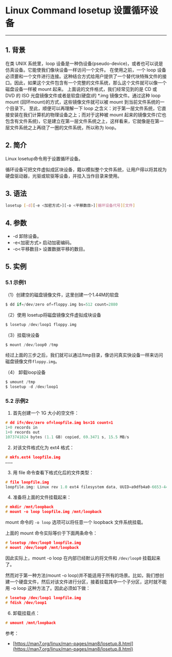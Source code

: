 #  Linux Command losetup 设置循环设备



----


## 1. 背景

 在类 UNIX 系统里，loop 设备是一种伪设备(pseudo-device)，或者也可以说是仿真设备。它能使我们像块设备一样访问一个文件。
在使用之前，一个 loop 设备必须要和一个文件进行连接。这种结合方式给用户提供了一个替代块特殊文件的接口。因此，如果这个文件包含有一个完整的文件系统，那么这个文件就可以像一个磁盘设备一样被 mount 起来。
    上面说的文件格式，我们经常见到的是 CD 或 DVD 的 ISO 光盘镜像文件或者是软盘(硬盘)的 *.img 镜像文件。通过这种 loop mount (回环mount)的方式，这些镜像文件就可以被 mount 到当前文件系统的一个目录下。
    至此，顺便可以再理解一下 loop 之含义：对于第一层文件系统，它直接安装在我们计算机的物理设备之上；而对于这种被 mount 起来的镜像文件(它也包含有文件系统)，它是建立在第一层文件系统之上，这样看来，它就像是在第一层文件系统之上再绕了一圈的文件系统，所以称为 loop。


##  2. 简介
Linux losetup命令用于设置循环设备。

循环设备可把文件虚拟成区块设备，籍以模拟整个文件系统，让用户得以将其视为硬盘驱动器，光驱或软驱等设备，并挂入当作目录来使用。

## 3. 语法

```bash
losetup [-d][-e <加密方式>][-o <平移数目>][循环设备代号][文件]
```
## 4. 参数

 - -d 卸除设备。
 - -e<加密方式> 启动加密编码。
 - -o<平移数目> 设置数据平移的数目。

## 5. 实例
### 5.1 示例1
（1）创建空的磁盘镜像文件，这里创建一个1.44M的软盘

```c
$ dd if=/dev/zero of=floppy.img bs=512 count=2880
```

（2）使用 losetup将磁盘镜像文件虚拟成块设备

```c
$ losetup /dev/loop1 floppy.img
```

（3）挂载块设备

```c
$ mount /dev/loop0 /tmp
```

经过上面的三步之后，我们就可以通过/tmp目录，像访问真实快设备一样来访问磁盘镜像文件`floppy.img`。

（4） 卸载loop设备

```c
$ umount /tmp
$ losetup -d /dev/loop1
```
###  5.2 示例2
1. 首先创建一个 1G 大小的空文件：

```c
# dd if=/dev/zero of=loopfile.img bs=1G count=1
1+0 records in
1+0 records out
1073741824 bytes (1.1 GB) copied, 69.3471 s, 15.5 MB/s
```

2. 对该文件格式化为 ext4 格式：

```c
# mkfs.ext4 loopfile.img
。。。。
```

3. 用 file 命令查看下格式化后的文件类型：

```c
# file loopfile.img
loopfile.img: Linux rev 1.0 ext4 filesystem data, UUID=a9dfb4a0-6653-4407-ae05-7044d92c1159 (extents) (large files) (huge files)
```

4. 准备将上面的文件挂载起来：

```c
# mkdir /mnt/loopback
# mount -o loop loopfile.img /mnt/loopback
```

mount 命令的 `-o loop` 选项可以将任意一个 loopback 文件系统挂载。

上面的 mount 命令实际等价于下面两条命令：

```c
# losetup /dev/loop0 loopfile.img
# mount /dev/loop0 /mnt/loopback
```

因此实际上，mount -o loop 在内部已经默认的将文件和 `/dev/loop0` 挂载起来了。

然而对于第一种方法(mount -o loop)并不能适用于所有的场景。比如，我们想创建一个硬盘文件，然后对该文件进行分区，接着挂载其中一个子分区，这时就不能用 -o loop 这种方法了。因此必须如下做：

```c
# losetup /dev/loop1 loopfile.img
# fdisk /dev/loop1
```

6. 卸载挂载点：

```c
# umount /mnt/loopback
```

参考：

 - [https://man7.org/linux/man-pages/man8/losetup.8.html](https://man7.org/linux/man-pages/man8/losetup.8.html)

